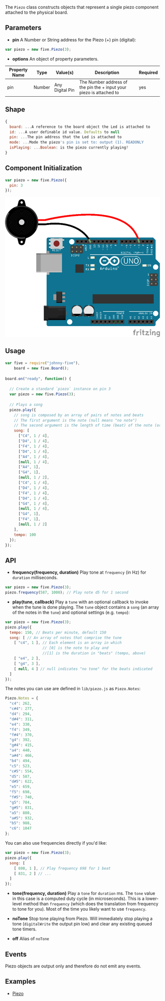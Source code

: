 The `Piezo` class constructs objects that represent a single piezo component attached to the physical board.

## Parameters

- **pin** A Number or String address for the Piezo (+) pin (digital):
```js
var piezo = new five.Piezo(3);
```

- **options** An object of property parameters.
<table>
  <thead>
    <tr>
      <th>Property Name</th>
      <th>Type</th>
      <th>Value(s)</th>
      <th>Description</th>
      <th>Required</th>
    </tr>
  </thead>
  <tbody>
    <tr>
      <td>pin</td>
      <td>Number</td>
      <td>Any Digital Pin</td>
      <td>The Number address of the pin the + input your piezo is attached to</td>
      <td>yes</td>
    </tr>
  </tbody>
</table>

## Shape

```js
{ 
  board: ...A reference to the board object the Led is attached to
  id: ...A user definable id value. Defaults to null
  pin: ...The pin address that the Led is attached to
  mode: ...Mode the piezo's pin is set to: output (1). READONLY
  isPlaying: ...Boolean: is the piezo currently playing?
}
```

## Component Initialization

```js
var piezo = new five.Piezo({
  pin: 3
});
```

![piezo diagram](https://raw.githubusercontent.com/rwaldron/johnny-five/master/docs/breadboard/piezo.png)


## Usage
```js
var five = require("johnny-five"), 
    board = new five.Board();

board.on("ready", function() {

  // Create a standard `piezo` instance on pin 3
  var piezo = new five.Piezo(3);

  // Plays a song
  piezo.play({
    // song is composed by an array of pairs of notes and beats
    // The first argument is the note (null means "no note")
    // The second argument is the length of time (beat) of the note (or non-note)
    song: [
      ["C4", 1 / 4],
      ["D4", 1 / 4],
      ["F4", 1 / 4],
      ["D4", 1 / 4],
      ["A4", 1 / 4],
      [null, 1 / 4],
      ["A4", 1],
      ["G4", 1],
      [null, 1 / 2],
      ["C4", 1 / 4],
      ["D4", 1 / 4],
      ["F4", 1 / 4],
      ["D4", 1 / 4],
      ["G4", 1 / 4],
      [null, 1 / 4],
      ["G4", 1],
      ["F4", 1],
      [null, 1 / 2]
    ],
    tempo: 100
  });
});
```

## API

- **frequency(frequency, duration)** Play tone at `frequency` (in Hz) for `duration` milliseconds.

``` js
var piezo = new five.Piezo(3);
piezo.frequency(587, 1000); // Play note d5 for 1 second
```

- **play(tune, callback)** Play a `tune` with an optional callback to invoke when the tune is done playing. The `tune` object contains a `song` (an array of the notes in the `tune`) and optional settings (e.g. `tempo`):

``` js
var piezo = new five.Piezo(3);
piezo.play({
  tempo: 150, // Beats per minute, default 150
  song: [ // An array of notes that comprise the tune
    [ "c4", 1 ], // Each element is an array in which 
                 // [0] is the note to play and 
                 //[1] is the duration in "beats" (tempo, above)
    [ "e4", 2 ],
    [ "g4", 3 ],
    [ null, 4 ] // null indicates "no tone" for the beats indicated
  ]
});
```

The notes you can use are defined in `lib/piezo.js` as `Piezo.Notes`:

```js
Piezo.Notes = {
  "c4": 262,
  "c#4": 277,
  "d4": 294,
  "d#4": 311,
  "e4": 330,
  "f4": 349,
  "f#4": 370,
  "g4": 392,
  "g#4": 415,
  "a4": 440,
  "a#4": 466,
  "b4": 494,
  "c5": 523,
  "c#5": 554,
  "d5": 587,
  "d#5": 622,
  "e5": 659,
  "f5": 698,
  "f#5": 740,
  "g5": 784,
  "g#5": 831,
  "a5": 880,
  "a#5": 932,
  "b5": 988,
  "c6": 1047
};
```

You can also use frequencies directly if you'd like:

``` js
var piezo = new five.Piezo(3);
piezo.play({
  song: [
    [ 698, 1 ], // Play frequency 698 for 1 beat
    [ 831, 2 ] // ...
  ]
});
```

- **tone(frequency, duration)** Play a `tone` for `duration` ms. The `tone` value in this case is a computed duty cycle (in microseconds). This is a lower-level method than `frequency` (which does the translation from frequency to tone for you). Most of the time you likely want to use `frequency`.

- **noTone** Stop tone playing from Piezo. Will immediately stop playing a tone (`digitalWrite` the output pin low) and clear any existing queued tone timers.

- **off** Alias of `noTone`

## Events

Piezo objects are output only and therefore do not emit any events.

## Examples
- [Piezo](https://github.com/rwldrn/johnny-five/blob/master/docs/piezo.md)
